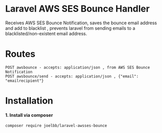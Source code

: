 # Laravel AWS SES Bounce Handler
Receives AWS SES Bounce Notification, saves the bounce email address and add to blacklist , prevents laravel from sending emails to a blacklisted/non-existent email address.

# Routes 
```$xslt
POST awsbounce - accepts: application/json , from AWS SES Bounce Notification
POST awsbounce/send - accepts: application/json , {"email": "emailrecipient"}
```

# Installation

#### 1. Install via composer 

```
composer require joelbb/laravel-awsses-bounce
```

